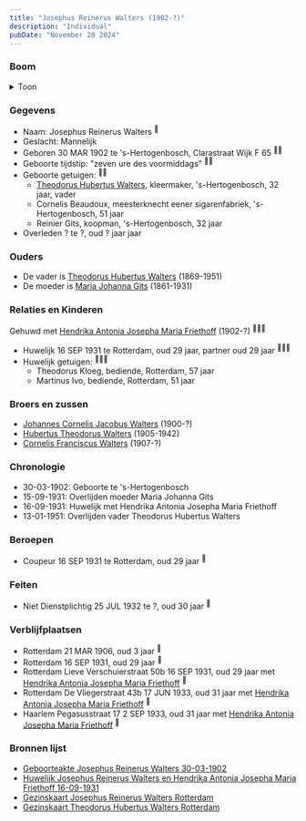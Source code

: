 ```yaml
---
title: "Josephus Reinerus Walters (1902-?)"
description: "Individual"
pubDate: "November 20 2024"
---
```


### Boom
<details><summary>Toon</summary>

![test](https://www.plantuml.com/plantuml/svg/dPD1Rzem5CVl_XHFxQ4df2GUR468Dan96Ledn5hjY9puGQmuTcGRLQZYkzUGZ73eDhIRzUo_t-_vbpnOnupRrPBOIgY66LP3pefgQ_HEyQzQQWFEC6Nz5Yf7Ii4H2c4AYUqQwyRjeSOwHsFRadLeKBjzW-JYra8oQ-6D0C1C6uxckHH5fT3QoQHcGasdGCc1a3jOdbfPqYPkdalKN9kTXVdEDt5-yOj9tyFU0BFmBGY2pqE0svHcmspcExnj14f-WCauP_b-dMld98wd4CMGl3n2-6KKmvqTpFrTUeigrxOeBqAssacvPegl2wEjpRLdzEcGmYBv0M4y324rZKVj-9wO4GmMkcHACNWKxe9hvBcoMKfJ-ZUk07wcooDNwEDAOONg2fvXcuff22j_5HhEwfvgCdv5peNQjaSNBzzzWpW-eMKUBQ9mAyMsT7kKKhzwl0Ffdd8mw4wGReQ-q2LzuRH5oUzs2ssnARsQ5Gg5vYD75CwY_-sA1l2KhFnqGVGVhkxX_lWfTMnpLDo8Ya6Yd5OdLqTO1gsvp0XqfTviUjHFLsaRGRBi47i1Lx9zP6bq5jfRYlvWYPwbHAH3xWlamK_i_-bt)
</details>

### Gegevens
- Naam: Josephus Reinerus Walters <sup><a href="../s00097/" style="text-decoration:none" title="Geboorteakte Josephus Reinerus Walters 30-03-1902">:link:</a></sup>
- Geslacht: Mannelijk
- Geboren 30 MAR 1902 te 's-Hertogenbosch, Clarastraat Wijk F 65 <sup><a href="../s00097/" style="text-decoration:none" title="Geboorteakte Josephus Reinerus Walters 30-03-1902">:link:</a><a href="../s00099/" style="text-decoration:none" title="Gezinskaart Josephus Reinerus Walters Rotterdam">:link:</a></sup>
- Geboorte tijdstip: "zeven ure des voormiddags" <sup><a href="../s00097/" style="text-decoration:none" title="Geboorteakte Josephus Reinerus Walters 30-03-1902">:link:</a><a href="../s00099/" style="text-decoration:none" title="Gezinskaart Josephus Reinerus Walters Rotterdam">:link:</a></sup>
- Geboorte getuigen: <sup><a href="../s00097/" style="text-decoration:none" title="Geboorteakte Josephus Reinerus Walters 30-03-1902">:link:</a><a href="../s00099/" style="text-decoration:none" title="Gezinskaart Josephus Reinerus Walters Rotterdam">:link:</a></sup>
  - [Theodorus Hubertus Walters](../i00075/), kleermaker, \'s-Hertogenbosch, 32 jaar, vader
  - Cornelis Beaudoux, meesterknecht eener sigarenfabriek, \'s-Hertogenbosch, 51 jaar
  - Reinier Gits, koopman, \'s-Hertogenbosch, 32 jaar
- Overleden ? te ?, oud ? jaar jaar 

### Ouders
- De vader is [Theodorus Hubertus Walters](../i00075/) (1869-1951)
- De moeder is [Maria Johanna Gits](../i00076/) (1861-1931)

### Relaties en Kinderen

Gehuwd met [Hendrika Antonia Josepha Maria Friethoff](../i00074/) (1902-?) <sup><a href="../s00096/" style="text-decoration:none" title="Huwelijk Josephus Reinerus Walters en Hendrika Antonia Josepha Maria Friethoff 16-09-1931">:link:</a><a href="../s00099/" style="text-decoration:none" title="Gezinskaart Josephus Reinerus Walters Rotterdam">:link:</a><a href="../s00235/" style="text-decoration:none" title="Gezinskaart Theodorus Hubertus Walters Rotterdam">:link:</a></sup>
- Huwelijk 16 SEP 1931 te Rotterdam, oud 29 jaar, partner oud 29 jaar <sup><a href="../s00096/" style="text-decoration:none" title="Huwelijk Josephus Reinerus Walters en Hendrika Antonia Josepha Maria Friethoff 16-09-1931">:link:</a><a href="../s00099/" style="text-decoration:none" title="Gezinskaart Josephus Reinerus Walters Rotterdam">:link:</a><a href="../s00235/" style="text-decoration:none" title="Gezinskaart Theodorus Hubertus Walters Rotterdam">:link:</a></sup>
- Huwelijk getuigen:  <sup><a href="../s00096/" style="text-decoration:none" title="Huwelijk Josephus Reinerus Walters en Hendrika Antonia Josepha Maria Friethoff 16-09-1931">:link:</a><a href="../s00099/" style="text-decoration:none" title="Gezinskaart Josephus Reinerus Walters Rotterdam">:link:</a><a href="../s00235/" style="text-decoration:none" title="Gezinskaart Theodorus Hubertus Walters Rotterdam">:link:</a></sup>
  - Theodorus Kloeg, bediende, Rotterdam, 57 jaar
  - Martinus Ivo, bediende, Rotterdam, 51 jaar

### Broers en zussen
- [Johannes Cornelis Jacobus Walters](../i00083/) (1900-?)
- [Hubertus Theodorus Walters](../i00084/) (1905-1942)
- [Cornelis Franciscus Walters](../i00085/) (1907-?)

### Chronologie
- 30-03-1902: Geboorte te 's-Hertogenbosch
- 15-09-1931: Overlijden moeder Maria Johanna Gits
- 16-09-1931: Huwelijk met Hendrika Antonia Josepha Maria Friethoff
- 13-01-1951: Overlijden vader Theodorus Hubertus Walters

### Beroepen
- Coupeur 16 SEP 1931 te Rotterdam, oud 29 jaar <sup><a href="../s00096/" style="text-decoration:none" title="Huwelijk Josephus Reinerus Walters en Hendrika Antonia Josepha Maria Friethoff 16-09-1931">:link:</a></sup>

### Feiten
- Niet Dienstplichtig 25 JUL 1932 te ?, oud 30 jaar <sup><a href="../s00099/" style="text-decoration:none" title="Gezinskaart Josephus Reinerus Walters Rotterdam">:link:</a></sup>

### Verblijfplaatsen
- Rotterdam  21 MAR 1906, oud 3 jaar  <sup><a href="../s00099/" style="text-decoration:none" title="Gezinskaart Josephus Reinerus Walters Rotterdam">:link:</a></sup>
- Rotterdam  16 SEP 1931, oud 29 jaar  <sup><a href="../s00096/" style="text-decoration:none" title="Huwelijk Josephus Reinerus Walters en Hendrika Antonia Josepha Maria Friethoff 16-09-1931">:link:</a></sup>
- Rotterdam Lieve Verschuierstraat 50b 16 SEP 1931, oud 29 jaar met [Hendrika Antonia Josepha Maria Friethoff](../i00074/) <sup><a href="../s00099/" style="text-decoration:none" title="Gezinskaart Josephus Reinerus Walters Rotterdam">:link:</a></sup>
- Rotterdam De Vliegerstraat 43b 17 JUN 1933, oud 31 jaar met [Hendrika Antonia Josepha Maria Friethoff](../i00074/) <sup><a href="../s00099/" style="text-decoration:none" title="Gezinskaart Josephus Reinerus Walters Rotterdam">:link:</a></sup>
- Haarlem Pegasusstraat 17 2 SEP 1933, oud 31 jaar met [Hendrika Antonia Josepha Maria Friethoff](../i00074/) <sup><a href="../s00099/" style="text-decoration:none" title="Gezinskaart Josephus Reinerus Walters Rotterdam">:link:</a></sup>

### Bronnen lijst
- [Geboorteakte Josephus Reinerus Walters 30-03-1902](../s00097/)
- [Huwelijk Josephus Reinerus Walters en Hendrika Antonia Josepha Maria Friethoff 16-09-1931](../s00096/)
- [Gezinskaart Josephus Reinerus Walters Rotterdam](../s00099/)
- [Gezinskaart Theodorus Hubertus Walters Rotterdam](../s00235/)